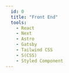 ```yaml
---
  id: 0
  title: "Front End"
  tools:
    - React
    - Next
    - Astro
    - Gatsby
    - Tailwind CSS
    - S(CSS)
    - Styled Component
---
```

